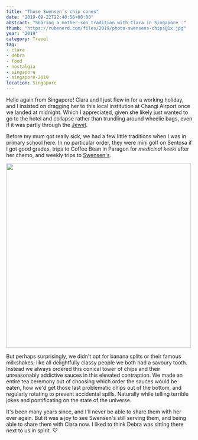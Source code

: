 ```yaml
---
title: "Those Swensen’s chip cones"
date: "2019-09-22T22:40:56+08:00"
abstract: "Sharing a mother-son tradition with Clara in Singapore ♡"
thumb: "https://rubenerd.com/files/2019/photo-swensens-chips@1x.jpg"
year: "2019"
category: Travel
tag:
- clara
- debra
- food
- nostalgia
- singapore
- singapore-2019
location: Singapore
---
```

Hello again from Singapore! Clara and I just flew in for a working holiday, and I insisted on dragging her to this local institution at Changi Airport once we landed at midnight. Which I appreciated, given she likely just wanted to go to the hotel and collapse rather than trundling around wheelie bags, even if it was partly through the [Jewel](https://www.instagram.com/p/B2tTBmNA2hu/).

Before my mum got really sick, we had a few little traditions when I was in primary school here. In no particular order, they were mini golf on Sentosa if I got good grades, trips to Coffee Bean in Paragon for *medicinal keeki* after her chemo, and weekly trips to [Swensen's](https://www.swensens.com.sg/).

<p><img src="https://rubenerd.com/files/2019/photo-swensens-chips@1x.jpg" srcset="https://rubenerd.com/files/2019/photo-swensens-chips@1x.jpg 1x, https://rubenerd.com/files/2019/photo-swensens-chips@2x.jpg 2x" alt="" style="width:500px" /></p>

But perhaps surprisingly, we didn't opt for banana splits or their famous milkshakes; like all delightfully classy people we both had a savoury tooth.  Instead we always ordered this conical tower of chips and their unreasonably addictive sauces in this elevated contraption. We made an entire tea ceremony out of choosing which order the sauces would be eaten, how we'd get those last problematic chips out of the bottom, and regularly rotating to prevent accidental spills. Naturally while telling terrible jokes and pontificating on the state of the universe.

It's been many years since, and I'll never be able to share them with her ever again. But it was a joy to see Swensen's still serving them, and being able to share them with Clara now. I liked to think Debra was sitting there next to us in spirit. ♡

